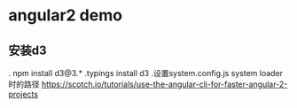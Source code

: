 # angular2 demo
## 安装d3
. npm install d3@3.*
.typings install d3 
.设置system.config.js   system loader 时的路径
https://scotch.io/tutorials/use-the-angular-cli-for-faster-angular-2-projects
